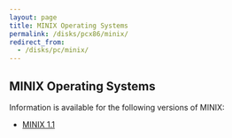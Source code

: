```yaml
---
layout: page
title: MINIX Operating Systems
permalink: /disks/pcx86/minix/
redirect_from:
  - /disks/pc/minix/
---
```


MINIX Operating Systems
---

Information is available for the following versions of MINIX:

* [MINIX 1.1](1.1/)
